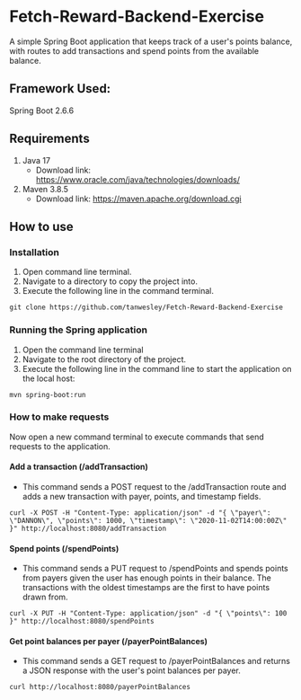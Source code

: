 # Fetch-Reward-Backend-Exercise
A simple Spring Boot application that keeps track of a user's points balance, with routes to add transactions and spend points from the available balance.

## Framework Used:
Spring Boot 2.6.6

## Requirements
1. Java 17
     * Download link: https://www.oracle.com/java/technologies/downloads/
3. Maven 3.8.5
     * Download link: https://maven.apache.org/download.cgi

## How to use


### Installation
1. Open command line terminal.
2. Navigate to a directory to copy the project into.
3. Execute the following line in the command terminal.
 
 ```git clone https://github.com/tanwesley/Fetch-Reward-Backend-Exercise```


### Running the Spring application 
1. Open the command line terminal
2. Navigate to the root directory of the project.
3. Execute the following line in the command line to start the application on the local host:
```
mvn spring-boot:run
```

### How to make requests

Now open a new command terminal to execute commands that send requests to the application.
 

#### Add a transaction (/addTransaction)
   * This command sends a POST request to the /addTransaction route and adds a new transaction with payer, points, and timestamp fields.

```
curl -X POST -H "Content-Type: application/json" -d "{ \"payer\": \"DANNON\", \"points\": 1000, \"timestamp\": \"2020-11-02T14:00:00Z\" }" http://localhost:8080/addTransaction
```

#### Spend points (/spendPoints)
   * This command sends a PUT request to /spendPoints and spends points from payers given the user has enough points in their balance. The transactions with the oldest timestamps are the first to have points drawn from.

```
curl -X PUT -H "Content-Type: application/json" -d "{ \"points\": 100 }" http://localhost:8080/spendPoints
```


#### Get point balances per payer (/payerPointBalances)
   * This command sends a GET request to /payerPointBalances and returns a JSON response with the user's point balances per payer.

```
curl http://localhost:8080/payerPointBalances
```
